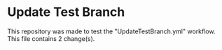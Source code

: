 # Update Test Branch

This repository was made to test the "UpdateTestBranch.yml" workflow.
This file contains 2 change(s).
